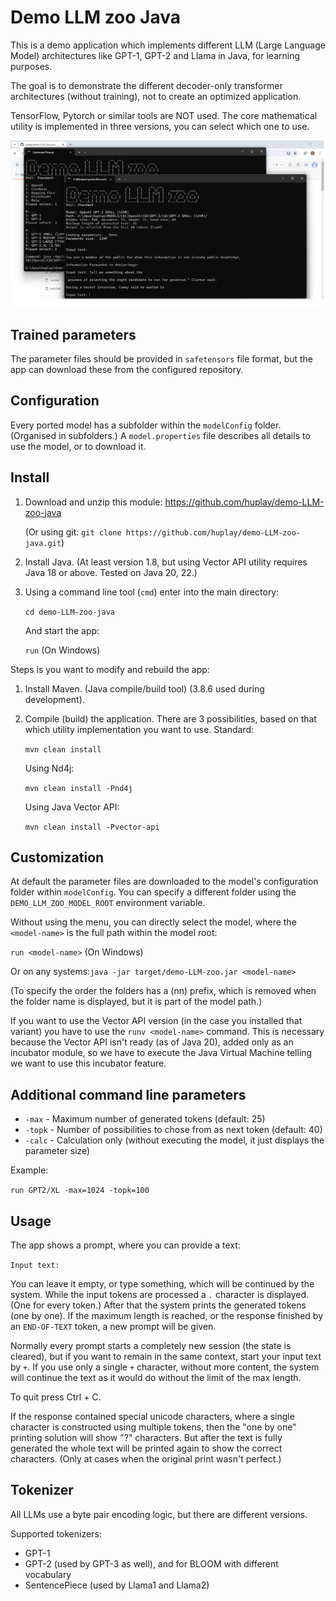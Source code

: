# Demo LLM zoo Java

This is a demo application which implements different LLM (Large Language Model) architectures like GPT-1, GPT-2 and Llama in Java, for learning purposes.

The goal is to demonstrate the different decoder-only transformer architectures (without training), not to create an optimized application.

TensorFlow, Pytorch or similar tools are NOT used. The core mathematical utility is implemented in three versions, you can select which one to use.

![screenshot](screenshot.png)

## Trained parameters ##

The parameter files should be provided in `safetensors` file format, but the app can download these from the configured repository.

## Configuration ##

Every ported model has a subfolder within the `modelConfig` folder. (Organised in subfolders.) A `model.properties` file describes all details to use the model, or to download it.

## Install ##

1. Download and unzip this module: https://github.com/huplay/demo-LLM-zoo-java

   (Or using git: ```git clone https://github.com/huplay/demo-LLM-zoo-java.git```)

2. Install Java. (At least version 1.8, but using Vector API utility requires Java 18 or above. Tested on Java 20, 22.)

3. Using a command line tool (`cmd`) enter into the main directory:

   ```cd demo-LLM-zoo-java```

   And start the app:

   ```run``` (On Windows)


Steps is you want to modify and rebuild the app:

1. Install Maven. (Java compile/build tool) (3.8.6 used during development).

2. Compile (build) the application. There are 3 possibilities, based on that which utility implementation you want to use.
   Standard: 

   ```mvn clean install```

   Using Nd4j:

   ```mvn clean install -Pnd4j```

   Using Java Vector API:

   ```mvn clean install -Pvector-api```


## Customization ##

At default the parameter files are downloaded to the model's configuration folder within ```modelConfig```. You can specify a different folder using the ```DEMO_LLM_ZOO_MODEL_ROOT``` environment variable.

Without using the menu, you can directly select the model, where the ```<model-name>``` is the full path within the model root:

   ```run <model-name>``` (On Windows)
    
Or on any systems:```java -jar target/demo-LLM-zoo.jar <model-name>```

(To specify the order the folders has a (nn) prefix, which is removed when the folder name is displayed, but it is part of the model path.)

If you want to use the Vector API version (in the case you installed that variant) you have to use the ``runv <model-name>`` command.
This is necessary because the Vector API isn't ready (as of Java 20), added only as an incubator module, so we have to execute the Java Virtual Machine telling we want to use this incubator feature. 
  
## Additional command line parameters ##

- `-max` - Maximum number of generated tokens (default: 25)
- `-topk` - Number of possibilities to chose from as next token (default: 40)
- `-calc` - Calculation only (without executing the model, it just displays the parameter size)

Example:

`run GPT2/XL -max=1024 -topk=100`

## Usage ##

The app shows a prompt, where you can provide a text:

```Input text:```

You can leave it empty, or type something, which will be continued by the system. While the input tokens are processed a `.` character is displayed. (One for every token.)
After that the system prints the generated tokens (one by one). If the maximum length is reached, or the response finished by an `END-OF-TEXT` token, a new prompt will be given.

Normally every prompt starts a completely new session (the state is cleared), but if you want to remain in the same context, start your input text by `+`.
If you use only a single `+` character, without more content, the system will continue the text as it would do without the limit of the max length.

To quit press Ctrl + C.

If the response contained special unicode characters, where a single character is constructed using multiple tokens, then the "one by one" printing solution will show "?" characters. But after the text is fully generated the whole text will be printed again to show the correct characters. (Only at cases when the original print wasn't perfect.) 


## Tokenizer ##

All LLMs use a byte pair encoding logic, but there are different versions.

Supported tokenizers: 
   - GPT-1
   - GPT-2 (used by GPT-3 as well), and for BLOOM with different vocabulary
   - SentencePiece (used by Llama1 and Llama2)
